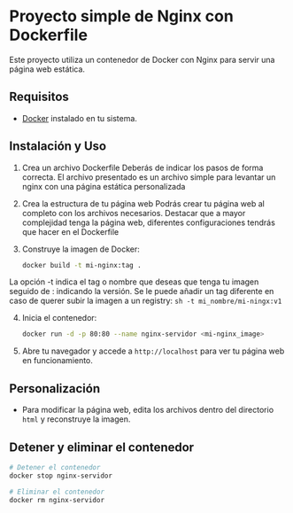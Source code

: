 # Proyecto simple de Nginx con Dockerfile

Este proyecto utiliza un contenedor de Docker con Nginx para servir una página web estática.

## Requisitos

- [Docker](https://www.docker.com/) instalado en tu sistema.

## Instalación y Uso

1. Crea un archivo Dockerfile
Deberás de indicar los pasos de forma correcta. El archivo presentado es un archivo simple para levantar un nginx con una página estática personalizada

2. Crea la estructura de tu página web
Podrás crear tu página web al completo con los archivos necesarios. Destacar que a mayor complejidad tenga la página web, diferentes configuraciones tendrás que hacer en el Dockerfile

3. Construye la imagen de Docker:
   ```sh
   docker build -t mi-nginx:tag .
   ```
La opción -t indica el tag o nombre que deseas que tenga tu imagen seguido de : indicando la versión.
Se le puede añadir un tag diferente en caso de querer subir la imagen a un registry:
    ```sh
    -t mi_nombre/mi-ningx:v1
    ```

4. Inicia el contenedor:
   ```sh
   docker run -d -p 80:80 --name nginx-servidor <mi-nginx_image>
   ```

4. Abre tu navegador y accede a `http://localhost` para ver tu página web en funcionamiento.

## Personalización

- Para modificar la página web, edita los archivos dentro del directorio `html` y reconstruye la imagen.

## Detener y eliminar el contenedor

```sh
# Detener el contenedor
docker stop nginx-servidor

# Eliminar el contenedor
docker rm nginx-servidor
```
